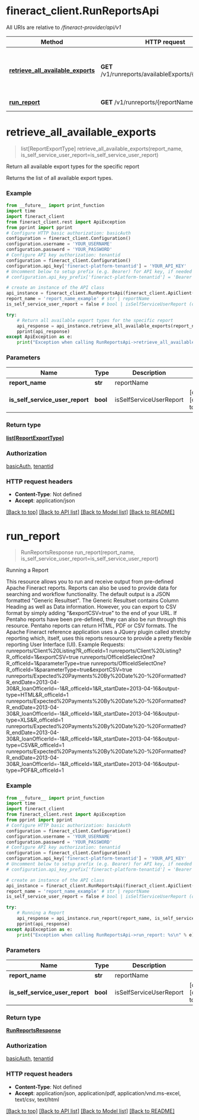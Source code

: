 # fineract_client.RunReportsApi

All URIs are relative to */fineract-provider/api/v1*

Method | HTTP request | Description
------------- | ------------- | -------------
[**retrieve_all_available_exports**](RunReportsApi.md#retrieve_all_available_exports) | **GET** /v1/runreports/availableExports/{reportName} | Return all available export types for the specific report
[**run_report**](RunReportsApi.md#run_report) | **GET** /v1/runreports/{reportName} | Running a Report

# **retrieve_all_available_exports**
> list[ReportExportType] retrieve_all_available_exports(report_name, is_self_service_user_report=is_self_service_user_report)

Return all available export types for the specific report

Returns the list of all available export types.

### Example
```python
from __future__ import print_function
import time
import fineract_client
from fineract_client.rest import ApiException
from pprint import pprint
# Configure HTTP basic authorization: basicAuth
configuration = fineract_client.Configuration()
configuration.username = 'YOUR_USERNAME'
configuration.password = 'YOUR_PASSWORD'
# Configure API key authorization: tenantid
configuration = fineract_client.Configuration()
configuration.api_key['fineract-platform-tenantid'] = 'YOUR_API_KEY'
# Uncomment below to setup prefix (e.g. Bearer) for API key, if needed
# configuration.api_key_prefix['fineract-platform-tenantid'] = 'Bearer'

# create an instance of the API class
api_instance = fineract_client.RunReportsApi(fineract_client.ApiClient(configuration))
report_name = 'report_name_example' # str | reportName
is_self_service_user_report = false # bool | isSelfServiceUserReport (optional) (default to false)

try:
    # Return all available export types for the specific report
    api_response = api_instance.retrieve_all_available_exports(report_name, is_self_service_user_report=is_self_service_user_report)
    pprint(api_response)
except ApiException as e:
    print("Exception when calling RunReportsApi->retrieve_all_available_exports: %s\n" % e)
```

### Parameters

Name | Type | Description  | Notes
------------- | ------------- | ------------- | -------------
 **report_name** | **str**| reportName | 
 **is_self_service_user_report** | **bool**| isSelfServiceUserReport | [optional] [default to false]

### Return type

[**list[ReportExportType]**](ReportExportType.md)

### Authorization

[basicAuth](../README.md#basicAuth), [tenantid](../README.md#tenantid)

### HTTP request headers

 - **Content-Type**: Not defined
 - **Accept**: application/json

[[Back to top]](#) [[Back to API list]](../README.md#documentation-for-api-endpoints) [[Back to Model list]](../README.md#documentation-for-models) [[Back to README]](../README.md)

# **run_report**
> RunReportsResponse run_report(report_name, is_self_service_user_report=is_self_service_user_report)

Running a Report

This resource allows you to run and receive output from pre-defined Apache Fineract reports.  Reports can also be used to provide data for searching and workflow functionality.  The default output is a JSON formatted \"Generic Resultset\". The Generic Resultset contains Column Heading as well as Data information. However, you can export to CSV format by simply adding \"&exportCSV=true\" to the end of your URL.  If Pentaho reports have been pre-defined, they can also be run through this resource. Pentaho reports can return HTML, PDF or CSV formats.  The Apache Fineract reference application uses a JQuery plugin called stretchy reporting which, itself, uses this reports resource to provide a pretty flexible reporting User Interface (UI).    Example Requests:  runreports/Client%20Listing?R_officeId=1   runreports/Client%20Listing?R_officeId=1&exportCSV=true   runreports/OfficeIdSelectOne?R_officeId=1&parameterType=true   runreports/OfficeIdSelectOne?R_officeId=1&parameterType=true&exportCSV=true   runreports/Expected%20Payments%20By%20Date%20-%20Formatted?R_endDate=2013-04-30&R_loanOfficerId=-1&R_officeId=1&R_startDate=2013-04-16&output-type=HTML&R_officeId=1   runreports/Expected%20Payments%20By%20Date%20-%20Formatted?R_endDate=2013-04-30&R_loanOfficerId=-1&R_officeId=1&R_startDate=2013-04-16&output-type=XLS&R_officeId=1   runreports/Expected%20Payments%20By%20Date%20-%20Formatted?R_endDate=2013-04-30&R_loanOfficerId=-1&R_officeId=1&R_startDate=2013-04-16&output-type=CSV&R_officeId=1   runreports/Expected%20Payments%20By%20Date%20-%20Formatted?R_endDate=2013-04-30&R_loanOfficerId=-1&R_officeId=1&R_startDate=2013-04-16&output-type=PDF&R_officeId=1

### Example
```python
from __future__ import print_function
import time
import fineract_client
from fineract_client.rest import ApiException
from pprint import pprint
# Configure HTTP basic authorization: basicAuth
configuration = fineract_client.Configuration()
configuration.username = 'YOUR_USERNAME'
configuration.password = 'YOUR_PASSWORD'
# Configure API key authorization: tenantid
configuration = fineract_client.Configuration()
configuration.api_key['fineract-platform-tenantid'] = 'YOUR_API_KEY'
# Uncomment below to setup prefix (e.g. Bearer) for API key, if needed
# configuration.api_key_prefix['fineract-platform-tenantid'] = 'Bearer'

# create an instance of the API class
api_instance = fineract_client.RunReportsApi(fineract_client.ApiClient(configuration))
report_name = 'report_name_example' # str | reportName
is_self_service_user_report = false # bool | isSelfServiceUserReport (optional) (default to false)

try:
    # Running a Report
    api_response = api_instance.run_report(report_name, is_self_service_user_report=is_self_service_user_report)
    pprint(api_response)
except ApiException as e:
    print("Exception when calling RunReportsApi->run_report: %s\n" % e)
```

### Parameters

Name | Type | Description  | Notes
------------- | ------------- | ------------- | -------------
 **report_name** | **str**| reportName | 
 **is_self_service_user_report** | **bool**| isSelfServiceUserReport | [optional] [default to false]

### Return type

[**RunReportsResponse**](RunReportsResponse.md)

### Authorization

[basicAuth](../README.md#basicAuth), [tenantid](../README.md#tenantid)

### HTTP request headers

 - **Content-Type**: Not defined
 - **Accept**: application/json, application/pdf, application/vnd.ms-excel, text/csv, text/html

[[Back to top]](#) [[Back to API list]](../README.md#documentation-for-api-endpoints) [[Back to Model list]](../README.md#documentation-for-models) [[Back to README]](../README.md)

